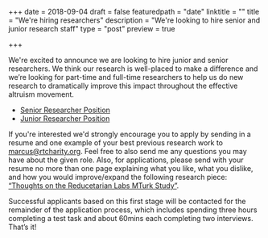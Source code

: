 +++
date = 2018-09-04
draft = false
featuredpath = "date"
linktitle = ""
title = "We're hiring researchers"
description = "We're looking to hire senior and junior research staff"
type = "post"
preview = true

+++

We're excited to announce we are looking to hire junior and senior researchers. We think our research is well-placed to make a difference and we’re looking for part-time and full-time researchers to help us do new research to dramatically improve this impact throughout the effective altruism movement.


* [Senior Researcher Position](/careers/senior-researcher/)
* [Junior Researcher Position](/careers/junior-researcher/)

If you're interested we'd strongly encourage you to apply by sending in a resume and one example of your best previous research work to [marcus@rtcharity.org](mailto:marcus@rtcharity.org). Feel free to also send me any questions you may have about the given role. Also, for applications, please send with your resume no more than one page explaining what you like, what you dislike, and how you would improve/expand the following research piece: [“Thoughts on the Reducetarian Labs MTurk Study”](http://effective-altruism.com/ea/14g/thoughts_on_the_reducetarian_labs_mturk_study/).

Successful applicants based on this first stage will be contacted for the remainder of the application process, which includes spending three hours completing a test task and about 60mins each completing two interviews. That’s it!